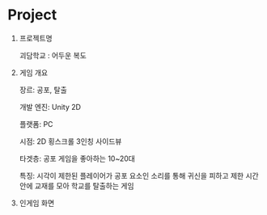 # Project
1. 프로젝트명

   괴담학교 : 어두운 복도

2. 게임 개요

   장르: 공포, 탈출

   개발 엔진: Unity 2D

   플랫폼: PC

   시점: 2D 횡스크롤 3인칭 사이드뷰

   타겟층: 공포 게임을 좋아하는 10~20대

   특징: 시각이 제한된 플레이어가 공포 요소인 소리를 통해 귀신을 피하고 제한 시간 안에 교재를 모아 학교를 탈출하는 게임

3. 인게임 화면
